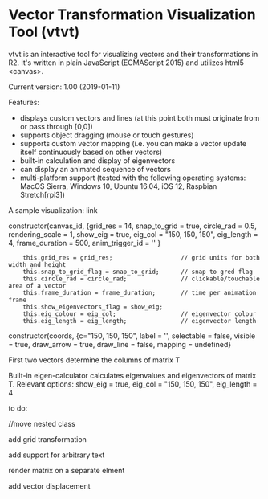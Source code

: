 # Vector Transformation Visualization Tool (vtvt) 
 
vtvt is an interactive tool for visualizing vectors and their transformations in R2. It's written in plain JavaScript (ECMAScript 2015) and utilizes html5 \<canvas\>. 

Current version: 1.00 (2019-01-11)

Features:
- displays custom vectors and lines (at this point both must originate from or pass through [0,0])
- supports object dragging (mouse or touch gestures)
- supports custom vector mapping (i.e. you can make a vector update itself continuously based on other vectors)
- built-in calculation and display of eigenvectors
- can display an animated sequence of vectors
- multi-platform support (tested with the following operating systems: MacOS Sierra, Windows 10, Ubuntu 16.04, iOS 12, Raspbian Stretch[rpi3])

A sample visualization: link

constructor(canvas_id, {grid_res = 14, snap_to_grid = true, circle_rad = 0.5, rendering_scale = 1, show_eig = true, eig_col = "150, 150, 150", eig_length = 4, frame_duration = 500, anim_trigger_id = '' }

		this.grid_res = grid_res; 					// grid units for both width and height
		this.snap_to_grid_flag = snap_to_grid; 		// snap to gred flag
		this.circle_rad = circle_rad;   			// clickable/touchable area of a vector
		this.frame_duration = frame_duration;     	// time per animation frame
		this.show_eigenvectors_flag = show_eig;
		this.eig_colour = eig_col;               	// eigenvector colour
		this.eig_length = eig_length;				// eigenvector length


constructor(coords, {c="150, 150, 150", label = '', selectable = false, visible = true, draw_arrow = true, draw_line = false, mapping = undefined}


First two vectors determine the columns of matrix T

Built-in eigen-calculator calculates eigenvalues and eigenvectors of matrix T. Relevant options: show_eig = true, eig_col = "150, 150, 150", eig_length = 4


to do:

//move nested class

add grid transformation

add support for arbitrary text

render matrix on a separate elment

add vector displacement


